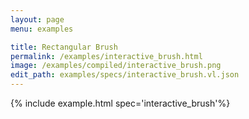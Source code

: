 ```yaml
---
layout: page
menu: examples

title: Rectangular Brush
permalink: /examples/interactive_brush.html
image: /examples/compiled/interactive_brush.png
edit_path: examples/specs/interactive_brush.vl.json
---
```




{% include example.html spec='interactive_brush'%}
